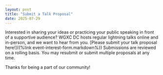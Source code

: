 ```yaml
---
layout: post
title: "Submit a Talk Proposal"
date: 2025-07-29
---
```


Interested in sharing your ideas or practicing your public speaking in front of a supportive audience? WGXC DC hosts regular lightning talks online and in-person, and we want to hear from you. [Please submit your talk proposal here!]({%link event-interest-form.markdown%}) Submissions are reviewed on a rolling basis. You may resubmit or submit multiple proposals at any time.

Thanks for being a part of our community!